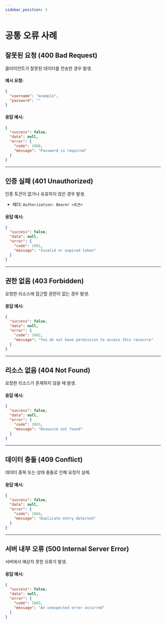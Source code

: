 ```yaml
---
sidebar_position: 3
---
```



# 공통 오류 사례

## 잘못된 요청 (400 Bad Request)

클라이언트가 잘못된 데이터를 전송한 경우 발생.

#### 예시 요청:
```json
{
  "username": "example",
  "password": ""
}
```

#### 응답 예시:
```json
{
  "success": false,
  "data": null,
  "error": {
    "code": 1000,
    "message": "Password is required"
  }
}
```
---

## 인증 실패 (401 Unauthorized)

인증 토큰이 없거나 유효하지 않은 경우 발생.

- 헤더: `Authorization: Bearer <토큰>`

#### 응답 예시:
```json
{
  "success": false,
  "data": null,
  "error": {
    "code": 1001,
    "message": "Invalid or expired token"
  }
}
```
---

## 권한 없음 (403 Forbidden)

요청한 리소스에 접근할 권한이 없는 경우 발생.

#### 응답 예시:
```json
{
  "success": false,
  "data": null,
  "error": {
    "code": 1002,
    "message": "You do not have permission to access this resource"
  }
}
```
---

## 리소스 없음 (404 Not Found)

요청한 리소스가 존재하지 않을 때 발생.

#### 응답 예시:
```json
{
  "success": false,
  "data": null,
  "error": {
    "code": 1003,
    "message": "Resource not found"
  }
}
```

---

## 데이터 충돌 (409 Conflict)

데이터 중복 또는 상태 충돌로 인해 요청이 실패.

#### 응답 예시:
```json
{
  "success": false,
  "data": null,
  "error": {
    "code": 1004,
    "message": "Duplicate entry detected"
  }
}
```

---

## 서버 내부 오류 (500 Internal Server Error)

서버에서 예상치 못한 오류가 발생.

#### 응답 예시:
```json
{
  "success": false,
  "data": null,
  "error": {
    "code": 1005,
    "message": "An unexpected error occurred"
  }
}
```
